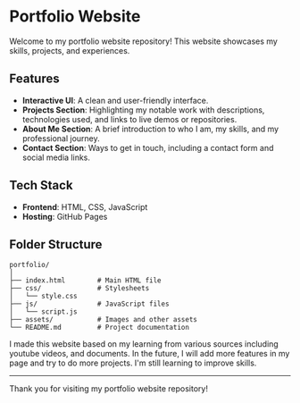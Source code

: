 # Portfolio Website
Welcome to my portfolio website repository! This website showcases my skills, projects, and experiences.

## Features
- **Interactive UI**: A clean and user-friendly interface.
- **Projects Section**: Highlighting my notable work with descriptions, technologies used, and links to live demos or repositories.
- **About Me Section**: A brief introduction to who I am, my skills, and my professional journey.
- **Contact Section**: Ways to get in touch, including a contact form and social media links.

## Tech Stack
- **Frontend**: HTML, CSS, JavaScript
- **Hosting**: GitHub Pages


## Folder Structure
```
portfolio/
│
├── index.html        # Main HTML file
├── css/              # Stylesheets
│   └── style.css
├── js/               # JavaScript files
│   └── script.js
├── assets/           # Images and other assets
└── README.md         # Project documentation
```
I made this website based on my learning from various sources including youtube videos, and documents.
In the future, I will add more features in my page and try to do more projects. 
I'm still learning to improve skills.

---

Thank you for visiting my portfolio website repository!
